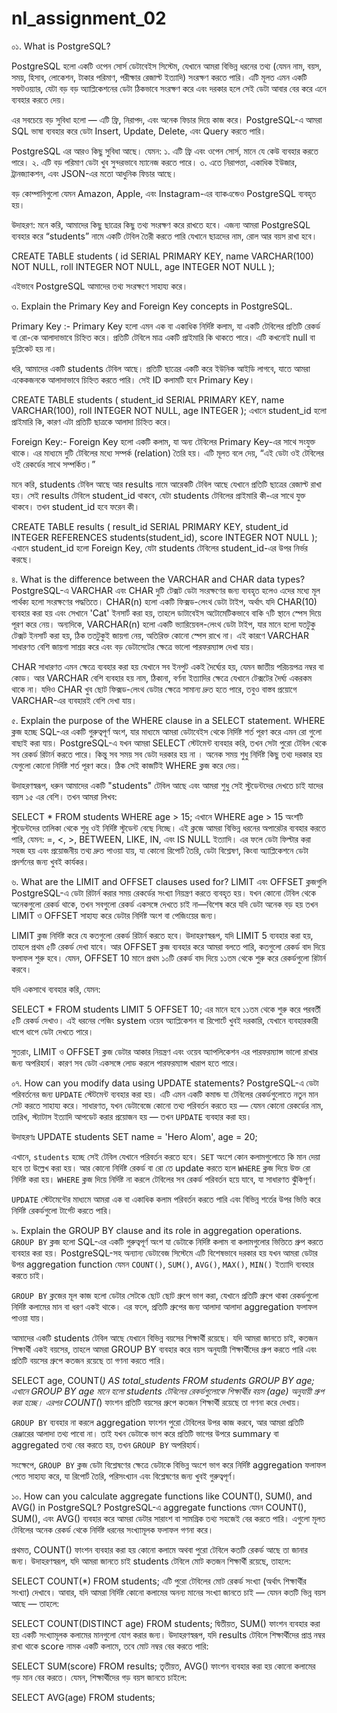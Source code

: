 # nl_assignment_02

০১. What is PostgreSQL?

PostgreSQL হলো একটি ওপেন সোর্স ডেটাবেইস সিস্টেম, যেখানে আমরা বিভিন্ন ধরনের তথ্য (যেমন নাম, বয়স, সময়, হিসাব, লোকেশন, টাকার পরিমাণ, পরীক্ষার রেজাল্ট ইত্যাদি) সংরক্ষণ করতে পারি। এটি মূলত এমন একটি সফটওয়্যার, যেটা বড় বড় অ্যাপ্লিকেশনের ডেটা ঠিকভাবে সংরক্ষণ করে এবং দরকার হলে সেই ডেটা আবার বের করে এনে ব্যবহার করতে দেয়।

এর সবচেয়ে বড় সুবিধা হলো — এটি ফ্রি, নিরাপদ, এবং অনেক ফিচার দিয়ে কাজ করে। PostgreSQL-এ আমরা SQL ভাষা ব্যবহার করে ডেটা Insert, Update, Delete, এবং Query করতে পারি।

PostgreSQL এর আরও কিছু সুবিধা আছে। যেমন:
১. এটি ফ্রি এবং ওপেন সোর্স, মানে যে কেউ ব্যবহার করতে পারে।
২. এটি বড় পরিমাণ ডেটা খুব সুন্দরভাবে ম্যানেজ করতে পারে।
৩. এতে নিরাপত্তা, একাধিক ইউজার, ট্রানজ্যাকশন, এবং JSON-এর মতো আধুনিক ফিচার আছে।

বড় কোম্পানিগুলো যেমন Amazon, Apple, এবং Instagram-এর ব্যাকএন্ডেও PostgreSQL ব্যবহৃত হয়।

উদাহরণ:
মনে করি, আমাদের কিছু ছাত্রের কিছু তথ্য সংরক্ষণ করে রাখতে হবে। এজন্য আমরা PostgreSQL ব্যবহার করে “students” নামে একটি টেবিল তৈরী করতে পারি যেখানে ছাত্রদের নাম, রোল আর বয়স রাখা হবে।

CREATE TABLE students (
id SERIAL PRIMARY KEY,
name VARCHAR(100) NOT NULL,
roll INTEGER NOT NULL,
age INTEGER NOT NULL
);

এইভাবে PostgreSQL আমাদের তথ্য সংরক্ষণে সাহায্য করে।

৩. Explain the Primary Key and Foreign Key concepts in PostgreSQL.

Primary Key :-
Primary Key হলো এমন এক বা একাধিক নির্দিষ্ট কলাম, যা একটি টেবিলের প্রতিটি রেকর্ড বা রো-কে আলাদাভাবে চিহ্নিত করে। প্রতিটি টেবিলে মাত্র একটি প্রাইমারি কি থাকতে পারে। এটি কখনোই null বা ডুপ্লিকেট হয় না।

ধরি, আমাদের একটি students টেবিল আছে। প্রতিটি ছাত্রের একটি করে ইউনিক আইডি লাগবে, যাতে আমরা একেকজনকে আলাদাভাবে চিহ্নিত করতে পারি। সেই ID কলামটি হবে Primary Key।

CREATE TABLE students (
student_id SERIAL PRIMARY KEY,
name VARCHAR(100),
roll INTEGER NOT NULL,
age INTEGER
);
এখানে student_id হলো প্রাইমারি কি, কারণ এটা প্রতিটি ছাত্রকে আলাদা চিহ্নিত করে।

Foreign Key:-
Foreign Key হলো একটি কলাম, যা অন্য টেবিলের Primary Key-এর সাথে সংযুক্ত থাকে। এর মাধ্যমে দুটি টেবিলের মধ্যে সম্পর্ক (relation) তৈরি হয়। এটি মূলত বলে দেয়, “এই ডেটা ওই টেবিলের ওই রেকর্ডের সাথে সম্পর্কিত।”

মনে করি, students টেবিল আছে আর results নামে আরেকটি টেবিল আছে যেখানে প্রতিটি ছাত্রের রেজাল্ট রাখা হয়। সেই results টেবিলে student_id থাকবে, যেটা students টেবিলের প্রাইমারি কী-এর সাথে যুক্ত থাকবে। তখন student_id হবে ফরেন কী।

CREATE TABLE results (
result_id SERIAL PRIMARY KEY,
student_id INTEGER REFERENCES students(student_id),
score INTEGER NOT NULL
);
এখানে student_id হলো Foreign Key, যেটা students টেবিলের student_id-এর উপর নির্ভর করছে।

৪. What is the difference between the VARCHAR and CHAR data types?
PostgreSQL-এ VARCHAR এবং CHAR দুটি টেক্সট ডেটা সংরক্ষণের জন্য ব্যবহৃত হলেও এদের মধ্যে মূল পার্থক্য হলো সংরক্ষণের পদ্ধতিতে। CHAR(n) হলো একটি ফিক্সড-লেংথ ডেটা টাইপ, অর্থাৎ যদি CHAR(10) ব্যবহার করা হয় এবং সেখানে 'Cat' ইনসার্ট করা হয়, তাহলে ডাটাবেইস অটোমেটিকভাবে বাকি ৭টি স্থানে স্পেস দিয়ে পূরণ করে নেয়। অন্যদিকে, VARCHAR(n) হলো একটি ভ্যারিয়েবল-লেংথ ডেটা টাইপ, যার মানে হলো যতটুকু টেক্সট ইনসার্ট করা হয়, ঠিক ততটুকুই জায়গা নেয়, অতিরিক্ত কোনো স্পেস রাখে না। এই কারণে VARCHAR সাধারণত বেশি জায়গা সাশ্রয় করে এবং বড় ডেটাসেটের ক্ষেত্রে ভালো পারফরম্যান্স দেখা যায়।

CHAR সাধারণত এমন ক্ষেত্রে ব্যবহার করা হয় যেখানে সব ইনপুট একই দৈর্ঘ্যের হয়, যেমন জাতীয় পরিচয়পত্র নম্বর বা কোড। আর VARCHAR বেশি ব্যবহার হয় নাম, ঠিকানা, বর্ণনা ইত্যাদির ক্ষেত্রে যেখানে টেক্সটের দৈর্ঘ্য একরকম থাকে না। যদিও CHAR খুব ছোট ফিক্সড-লেংথ ডেটার ক্ষেত্রে সামান্য দ্রুত হতে পারে, তবুও বাস্তব প্রয়োগে VARCHAR-এর ব্যবহারই বেশি দেখা যায়।

৫. Explain the purpose of the WHERE clause in a SELECT statement.
WHERE ক্লজ হচ্ছে SQL-এর একটি গুরুত্বপূর্ণ অংশ, যার মাধ্যমে আমরা ডেটাবেইস থেকে নির্দিষ্ট শর্ত পূরণ করে এমন রো গুলো বাছাই করা যায়। PostgreSQL-এ যখন আমরা SELECT স্টেটমেন্ট ব্যবহার করি, তখন সেটা পুরো টেবিল থেকে সব রেকর্ড রিটার্ন করতে পারে। কিন্তু সব সময় সব ডেটা দরকার হয় না । অনেক সময় শুধু নির্দিষ্ট কিছু তথ্য দরকার হয় যেগুলো কোনো নির্দিষ্ট শর্ত পূরণ করে। ঠিক সেই কাজটিই WHERE ক্লজ করে দেয়।

উদাহরণস্বরূপ, ধরুন আমাদের একটি "students" টেবিল আছে এবং আমরা শুধু সেই স্টুডেন্টদের দেখতে চাই যাদের বয়স ১৫ এর বেশি। তখন আমরা লিখব:

SELECT \* FROM students WHERE age > 15;
এখানে WHERE age > 15 অংশটি স্টুডেন্টদের তালিকা থেকে শুধু ওই নির্দিষ্ট স্টুডেন্ট বেছে নিচ্ছে। এই ক্লজে আমরা বিভিন্ন ধরনের অপারেটর ব্যবহার করতে পারি, যেমন: =, <, >, BETWEEN, LIKE, IN, এবং IS NULL ইত্যাদি। এর ফলে ডেটা ফিল্টার করা সহজ হয় এবং প্রয়োজনীয় তথ্য দ্রুত পাওয়া যায়, যা কোনো রিপোর্ট তৈরি, ডেটা বিশ্লেষণ, কিংবা অ্যাপ্লিকেশনে ডেটা প্রদর্শনের জন্য খুবই কার্যকর।

৬. What are the LIMIT and OFFSET clauses used for?
LIMIT এবং OFFSET ক্লজগুলি PostgreSQL-এ ডেটা রিটার্ন করার সময় রেকর্ডের সংখ্যা নিয়ন্ত্রণ করতে ব্যবহৃত হয়। যখন কোনো টেবিল থেকে অনেকগুলো রেকর্ড থাকে, তখন সবগুলো রেকর্ড একসঙ্গে দেখতে চাই না—বিশেষ করে যদি ডেটা অনেক বড় হয় তখন LIMIT ও OFFSET সাহায্য করে ডেটার নির্দিষ্ট অংশ বা পেজিংয়ের জন্য।

LIMIT ক্লজ নির্দিষ্ট করে যে কতগুলো রেকর্ড রিটার্ন করতে হবে। উদাহরণস্বরূপ, যদি LIMIT 5 ব্যবহার করা হয়, তাহলে প্রথম ৫টি রেকর্ড দেখা যাবে। আর OFFSET ক্লজ ব্যবহার করে আমরা বলতে পারি, কতগুলো রেকর্ড বাদ দিয়ে ফলাফল শুরু হবে। যেমন, OFFSET 10 মানে প্রথম ১০টি রেকর্ড বাদ দিয়ে ১১তম থেকে শুরু করে রেকর্ডগুলো রিটার্ন করবে।

যদি একসাথে ব্যবহার করি, যেমন:

SELECT \* FROM students LIMIT 5 OFFSET 10;
এর মানে হবে ১১তম থেকে শুরু করে পরবর্তী ৫টি রেকর্ড দেখাও। এই ধরনের পেজিং system ওয়েব অ্যাপ্লিকেশন বা রিপোর্টে খুবই দরকারি, যেখানে ব্যবহারকারী ধাপে ধাপে ডেটা দেখতে পারে।

সুতরাং, LIMIT ও OFFSET ক্লজ ডেটার আকার নিয়ন্ত্রণ এবং ওয়েব অ্যাপলিকেশন এর পারফরম্যান্স ভালো রাখার জন্য অপরিহার্য। কারণ সব ডেটা একসঙ্গে লোড করলে পারফরম্যান্স খারাপ হতে পারে।

০৭. How can you modify data using UPDATE statements?
PostgreSQL-এ ডেটা পরিবর্তনের জন্য `UPDATE` স্টেটমেন্ট ব্যবহার করা হয়। এটি এমন একটি কমান্ড যা টেবিলের রেকর্ডগুলোতে নতুন মান সেট করতে সাহায্য করে। সাধারণত, যখন ডেটাবেজে কোনো তথ্য পরিবর্তন করতে হয় — যেমন কোনো রেকর্ডের নাম, তারিখ, স্ট্যাটাস ইত্যাদি আপডেট করার প্রয়োজন হয় — তখন `UPDATE` ব্যবহার করা হয়।

উদাহরণঃ
UPDATE students
SET name = 'Hero Alom', age = 20;

এখানে, `students` হচ্ছে সেই টেবিল যেখানে পরিবর্তন করতে হবে। `SET` অংশে কোন কলামগুলোতে কি মান দেয়া হবে তা উল্লেখ করা হয়। আর কোনো নির্দিষ্ট রেকর্ড বা রো তে update করতে হলে `WHERE` ক্লজ দিয়ে উক্ত রো নির্দিষ্ট করা হয়। `WHERE` ক্লজ দিয়ে নির্দিষ্ট না করলে টেবিলের সব রেকর্ড পরিবর্তন হয়ে যাবে, যা সাধারণত ঝুঁকিপূর্ণ।

`UPDATE` স্টেটমেন্টের মাধ্যমে আমরা এক বা একাধিক কলাম পরিবর্তন করতে পারি এবং বিভিন্ন শর্তের উপর ভিত্তি করে নির্দিষ্ট রেকর্ডগুলো টার্গেট করতে পারি।

৯. Explain the GROUP BY clause and its role in aggregation operations.
`GROUP BY` ক্লজ হলো SQL-এর একটি গুরুত্বপূর্ণ অংশ যা ডেটাকে নির্দিষ্ট কলাম বা কলামগুলোর ভিত্তিতে গ্রুপ করতে ব্যবহার করা হয়। PostgreSQL-সহ অন্যান্য ডেটাবেজ সিস্টেমে এটি বিশেষভাবে দরকার হয় যখন আমরা ডেটার উপর aggregation function যেমন `COUNT()`, `SUM()`, `AVG()`, `MAX()`, `MIN()` ইত্যাদি ব্যবহার করতে চাই।

`GROUP BY` ক্লজের মূল কাজ হলো ডেটার সেটকে ছোট ছোট গ্রুপে ভাগ করা, যেখানে প্রতিটি গ্রুপে থাকা রেকর্ডগুলো নির্দিষ্ট কলামের মান বা ধরণ একই থাকে। এর ফলে, প্রতিটি গ্রুপের জন্য আলাদা আলাদা aggregation ফলাফল পাওয়া যায়।

আমাদের একটি students টেবিল আছে যেখানে বিভিন্ন বয়সের শিক্ষার্থী রয়েছে। যদি আমরা জানতে চাই, কতজন শিক্ষার্থী একই বয়সের, তাহলে আমরা GROUP BY ব্যবহার করে বয়স অনুযায়ী শিক্ষার্থীদের গ্রুপ করতে পারি এবং প্রতিটি বয়সের গ্রুপে কতজন রয়েছে তা গণনা করতে পারি।

SELECT age, COUNT(_) AS total_students
FROM students
GROUP BY age;
এখানে GROUP BY age মানে হলো students টেবিলের রেকর্ডগুলোকে শিক্ষার্থীর বয়স (age) অনুযায়ী গ্রুপ করা হচ্ছে। এরপর COUNT(_) ফাংশন প্রতিটি বয়সের গ্রুপে কতজন শিক্ষার্থী রয়েছে তা গণনা করে দেখায়।

`GROUP BY` ব্যবহার না করলে aggregation ফাংশন পুরো টেবিলের উপর কাজ করবে, আর আমরা প্রতিটি রেঞ্জারের আলাদা তথ্য পাবো না। তাই যখন ডেটাকে ভাগ করে প্রতিটি ভাগের উপরে summary বা aggregated তথ্য বের করতে হয়, তখন `GROUP BY` অপরিহার্য।

সংক্ষেপে, `GROUP BY` ক্লজ ডেটা বিশ্লেষণের ক্ষেত্রে ডেটাকে বিভিন্ন অংশে ভাগ করে নির্দিষ্ট aggregation ফলাফল পেতে সাহায্য করে, যা রিপোর্ট তৈরি, পরিসংখ্যান এবং বিশ্লেষণের জন্য খুবই গুরুত্বপূর্ণ।

১০. How can you calculate aggregate functions like COUNT(), SUM(), and AVG() in PostgreSQL?
PostgreSQL-এ aggregate functions যেমন COUNT(), SUM(), এবং AVG() ব্যবহার করে আমরা ডেটার সারাংশ বা সামগ্রিক তথ্য সহজেই বের করতে পারি। এগুলো মূলত টেবিলের অনেক রেকর্ড থেকে নির্দিষ্ট ধরনের সংখ্যামূলক ফলাফল গণনা করে।

প্রথমত, COUNT() ফাংশন ব্যবহার করা হয় কোনো কলামে অথবা পুরো টেবিলে কতটি রেকর্ড আছে তা জানার জন্য। উদাহরণস্বরূপ, যদি আমরা জানতে চাই students টেবিলে মোট কতজন শিক্ষার্থী রয়েছে, তাহলে:

SELECT COUNT(\*) FROM students;
এটি পুরো টেবিলের মোট রেকর্ড সংখ্যা (অর্থাৎ শিক্ষার্থীর সংখ্যা) দেখাবে। আবার, যদি আমরা নির্দিষ্ট কোনো কলামের অনন্য মানের সংখ্যা জানতে চাই — যেমন কতটি ভিন্ন বয়স আছে — তাহলে:

SELECT COUNT(DISTINCT age) FROM students;
দ্বিতীয়ত, SUM() ফাংশন ব্যবহার করা হয় একটি সংখ্যামূলক কলামের মানগুলো যোগ করার জন্য। উদাহরণস্বরূপ, যদি results টেবিলে শিক্ষার্থীদের প্রাপ্ত নম্বর রাখা থাকে score নামক একটি কলামে, তবে মোট নম্বর বের করতে পারি:

SELECT SUM(score) FROM results;
তৃতীয়ত, AVG() ফাংশন ব্যবহার করা হয় কোনো কলামের গড় মান বের করতে। যেমন, শিক্ষার্থীদের গড় বয়স জানতে চাইলে:

SELECT AVG(age) FROM students;
